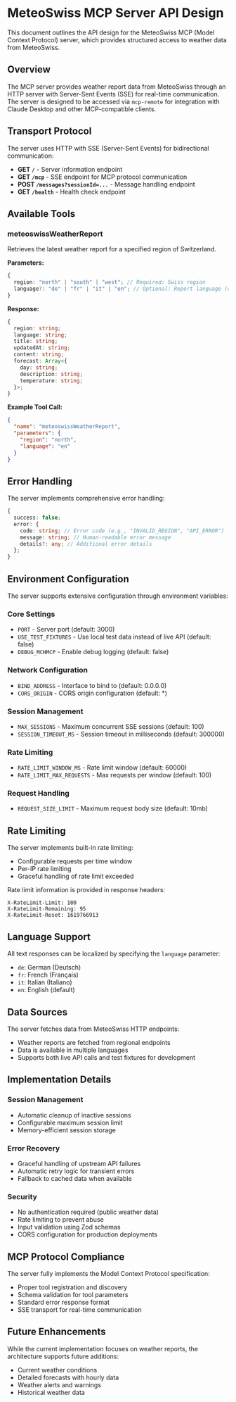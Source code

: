 # MeteoSwiss MCP Server API Design

This document outlines the API design for the MeteoSwiss MCP (Model Context Protocol) server, which provides structured access to weather data from MeteoSwiss.

## Overview

The MCP server provides weather report data from MeteoSwiss through an HTTP server with Server-Sent Events (SSE) for real-time communication. The server is designed to be accessed via `mcp-remote` for integration with Claude Desktop and other MCP-compatible clients.

## Transport Protocol

The server uses HTTP with SSE (Server-Sent Events) for bidirectional communication:

- **GET `/`** - Server information endpoint
- **GET `/mcp`** - SSE endpoint for MCP protocol communication
- **POST `/messages?sessionId=...`** - Message handling endpoint
- **GET `/health`** - Health check endpoint

## Available Tools

### meteoswissWeatherReport

Retrieves the latest weather report for a specified region of Switzerland.

**Parameters:**

```typescript
{
  region: "north" | "south" | "west"; // Required: Swiss region
  language?: "de" | "fr" | "it" | "en"; // Optional: Report language (default: "en")
}
```

**Response:**

```typescript
{
  region: string;
  language: string;
  title: string;
  updatedAt: string;
  content: string;
  forecast: Array<{
    day: string;
    description: string;
    temperature: string;
  }>;
}
```

**Example Tool Call:**

```json
{
  "name": "meteoswissWeatherReport",
  "parameters": {
    "region": "north",
    "language": "en"
  }
}
```

## Error Handling

The server implements comprehensive error handling:

```typescript
{
  success: false;
  error: {
    code: string; // Error code (e.g., "INVALID_REGION", "API_ERROR")
    message: string; // Human-readable error message
    details?: any; // Additional error details
  };
}
```

## Environment Configuration

The server supports extensive configuration through environment variables:

### Core Settings
- `PORT` - Server port (default: 3000)
- `USE_TEST_FIXTURES` - Use local test data instead of live API (default: false)
- `DEBUG_MCHMCP` - Enable debug logging (default: false)

### Network Configuration
- `BIND_ADDRESS` - Interface to bind to (default: 0.0.0.0)
- `CORS_ORIGIN` - CORS origin configuration (default: *)

### Session Management
- `MAX_SESSIONS` - Maximum concurrent SSE sessions (default: 100)
- `SESSION_TIMEOUT_MS` - Session timeout in milliseconds (default: 300000)

### Rate Limiting
- `RATE_LIMIT_WINDOW_MS` - Rate limit window (default: 60000)
- `RATE_LIMIT_MAX_REQUESTS` - Max requests per window (default: 100)

### Request Handling
- `REQUEST_SIZE_LIMIT` - Maximum request body size (default: 10mb)

## Rate Limiting

The server implements built-in rate limiting:

- Configurable requests per time window
- Per-IP rate limiting
- Graceful handling of rate limit exceeded

Rate limit information is provided in response headers:
```
X-RateLimit-Limit: 100
X-RateLimit-Remaining: 95
X-RateLimit-Reset: 1619766913
```

## Language Support

All text responses can be localized by specifying the `language` parameter:

- `de`: German (Deutsch)
- `fr`: French (Français) 
- `it`: Italian (Italiano)
- `en`: English (default)

## Data Sources

The server fetches data from MeteoSwiss HTTP endpoints:
- Weather reports are fetched from regional endpoints
- Data is available in multiple languages
- Supports both live API calls and test fixtures for development

## Implementation Details

### Session Management
- Automatic cleanup of inactive sessions
- Configurable maximum session limit
- Memory-efficient session storage

### Error Recovery
- Graceful handling of upstream API failures
- Automatic retry logic for transient errors
- Fallback to cached data when available

### Security
- No authentication required (public weather data)
- Rate limiting to prevent abuse
- Input validation using Zod schemas
- CORS configuration for production deployments

## MCP Protocol Compliance

The server fully implements the Model Context Protocol specification:
- Proper tool registration and discovery
- Schema validation for tool parameters
- Standard error response format
- SSE transport for real-time communication

## Future Enhancements

While the current implementation focuses on weather reports, the architecture supports future additions:
- Current weather conditions
- Detailed forecasts with hourly data
- Weather alerts and warnings
- Historical weather data